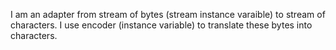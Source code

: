 I am an adapter from stream of bytes (stream instance varaible) to stream of characters. I use encoder (instance variable) to translate these bytes into characters.